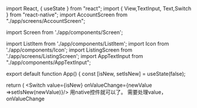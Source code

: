 import React, { useState } from "react";
import { View,TextInput, Text,Switch } from "react-native";
import AccountScreen from "./app/screens/AccountScreen";

import Screen from './app/components/Screen';

import ListItem from './app/components/ListItem';
import Icon from './app/components/Icon';
import ListingScreen from './app/screens/ListingScreen';
import AppTextInput from "./app/components/AppTextInput";



export default function App() {
  const [isNew, setIsNew] = useState(false);

  return (
  <Screen>
   <Switch value={isNew} onValueChange={newValue =>setIsNew(newValue)}/>
  </Screen>
  用native控件就可以了。 需要处理value，onValueChange